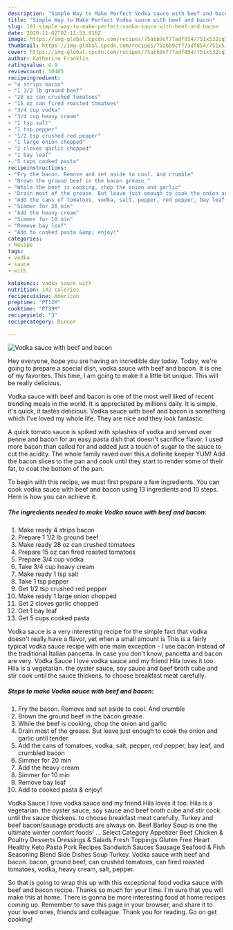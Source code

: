 ```yaml
---
description: "Simple Way to Make Perfect Vodka sauce with beef and bacon"
title: "Simple Way to Make Perfect Vodka sauce with beef and bacon"
slug: 191-simple-way-to-make-perfect-vodka-sauce-with-beef-and-bacon
date: 2020-11-02T02:11:53.916Z
image: https://img-global.cpcdn.com/recipes/75abb9cf77adf854/751x532cq70/vodka-sauce-with-beef-and-bacon-recipe-main-photo.jpg
thumbnail: https://img-global.cpcdn.com/recipes/75abb9cf77adf854/751x532cq70/vodka-sauce-with-beef-and-bacon-recipe-main-photo.jpg
cover: https://img-global.cpcdn.com/recipes/75abb9cf77adf854/751x532cq70/vodka-sauce-with-beef-and-bacon-recipe-main-photo.jpg
author: Katherine Franklin
ratingvalue: 4.9
reviewcount: 30405
recipeingredient:
- "4 strips bacon"
- "1 1/2 lb ground beef"
- "28 oz can crushed tomatoes"
- "15 oz can fired roasted tomatoes"
- "3/4 cup vodka"
- "3/4 cup heavy cream"
- "1 tsp salt"
- "1 tsp pepper"
- "1/2 tsp crushed red pepper"
- "1 large onion chopped"
- "2 cloves garlic chopped"
- "1 bay leaf"
- "5 cups cooked pasta"
recipeinstructions:
- "Fry the bacon. Remove and set aside to cool. And crumble"
- "Brown the ground beef in the bacon grease."
- "While the beef is cooking, chop the onion and garlic"
- "Drain most of the grease. But leave just enough to cook the onion and garlic until tender."
- "Add the cans of tomatoes, vodka, salt, pepper, red pepper, bay leaf, and crumbled bacon"
- "Simmer for 20 min"
- "Add the heavy cream"
- "Simmer for 10 min"
- "Remove bay leaf"
- "Add to cooked pasta &amp; enjoy!"
categories:
- Recipe
tags:
- vodka
- sauce
- with

katakunci: vodka sauce with 
nutrition: 142 calories
recipecuisine: American
preptime: "PT12M"
cooktime: "PT39M"
recipeyield: "3"
recipecategory: Dinner

---
```



![Vodka sauce with beef and bacon](https://img-global.cpcdn.com/recipes/75abb9cf77adf854/751x532cq70/vodka-sauce-with-beef-and-bacon-recipe-main-photo.jpg)

Hey everyone, hope you are having an incredible day today. Today, we're going to prepare a special dish, vodka sauce with beef and bacon. It is one of my favorites. This time, I am going to make it a little bit unique. This will be really delicious.

Vodka sauce with beef and bacon is one of the most well liked of recent trending meals in the world. It is appreciated by millions daily. It is simple, it's quick, it tastes delicious. Vodka sauce with beef and bacon is something which I've loved my whole life. They are nice and they look fantastic.

A quick tomato sauce is spiked with splashes of vodka and served over penne and bacon for an easy pasta dish that doesn&#39;t sacrifice flavor. I used more bacon than called for and added just a touch of sugar to the sauce to cut the acidity. The whole family raved over this.a definite keeper YUM! Add the bacon slices to the pan and cook until they start to render some of their fat, to coat the bottom of the pan.


To begin with this recipe, we must first prepare a few ingredients. You can cook vodka sauce with beef and bacon using 13 ingredients and 10 steps. Here is how you can achieve it.

<!--inarticleads1-->

##### The ingredients needed to make Vodka sauce with beef and bacon:

1. Make ready 4 strips bacon
1. Prepare 1 1/2 lb ground beef
1. Make ready 28 oz can crushed tomatoes
1. Prepare 15 oz can fired roasted tomatoes
1. Prepare 3/4 cup vodka
1. Take 3/4 cup heavy cream
1. Make ready 1 tsp salt
1. Take 1 tsp pepper
1. Get 1/2 tsp crushed red pepper
1. Make ready 1 large onion chopped
1. Get 2 cloves garlic chopped
1. Get 1 bay leaf
1. Get 5 cups cooked pasta


Vodka sauce is a very interesting recipe for the simple fact that vodka doesn&#39;t really have a flavor, yet when a small amount is This is a fairly typical vodka sauce recipe with one main exception - I use bacon instead of the traditional Italian pancetta. In case you don&#39;t know, pancetta and bacon are very. Vodka Sauce I love vodka sauce and my friend Hila loves it too. Hila is a vegetarian. the oyster sauce, soy sauce and beef broth cube and stir cook until the sauce thickens. to choose breakfast meat carefully. 

<!--inarticleads2-->

##### Steps to make Vodka sauce with beef and bacon:

1. Fry the bacon. Remove and set aside to cool. And crumble
1. Brown the ground beef in the bacon grease.
1. While the beef is cooking, chop the onion and garlic
1. Drain most of the grease. But leave just enough to cook the onion and garlic until tender.
1. Add the cans of tomatoes, vodka, salt, pepper, red pepper, bay leaf, and crumbled bacon
1. Simmer for 20 min
1. Add the heavy cream
1. Simmer for 10 min
1. Remove bay leaf
1. Add to cooked pasta &amp; enjoy!


Vodka Sauce I love vodka sauce and my friend Hila loves it too. Hila is a vegetarian. the oyster sauce, soy sauce and beef broth cube and stir cook until the sauce thickens. to choose breakfast meat carefully. Turkey and beef bacon/sausage products are always on. Beef Barley Soup is one the ultimate winter comfort foods! … Select Category Appetizer Beef Chicken &amp; Poultry Desserts Dressings &amp; Salads Fresh Toppings Gluten Free Heart Healthy Keto Pasta Pork Recipes Sandwich Sauces Sausage Seafood &amp; Fish Seasoning Blend Side Dishes Soup Turkey. Vodka sauce with beef and bacon. bacon, ground beef, can crushed tomatoes, can fired roasted tomatoes, vodka, heavy cream, salt, pepper. 

So that is going to wrap this up with this exceptional food vodka sauce with beef and bacon recipe. Thanks so much for your time. I'm sure that you will make this at home. There is gonna be more interesting food at home recipes coming up. Remember to save this page in your browser, and share it to your loved ones, friends and colleague. Thank you for reading. Go on get cooking!
